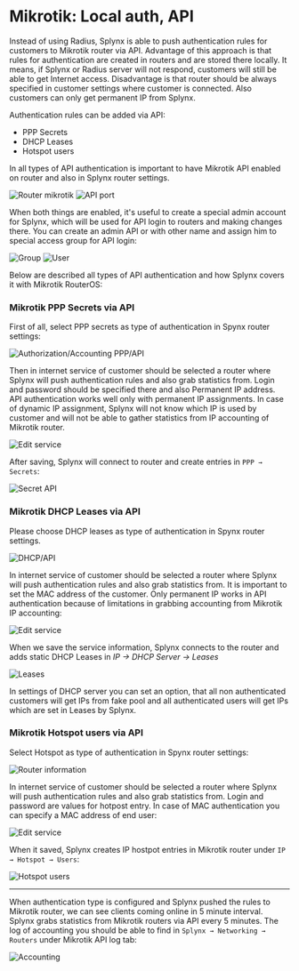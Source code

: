 Mikrotik: Local auth, API
==========

Instead of using Radius, Splynx is able to push authentication rules for customers to Mikrotik router via API. Advantage of this approach is that rules for authentication are created in routers and are stored there locally. It means, if Splynx or Radius server will not respond, customers will still  be able to get Internet access. Disadvantage is that router should be always specified in customer settings where customer is connected. Also customers can only get permanent IP from Splynx.


Authentication rules can be added via API:

* PPP Secrets
* DHCP Leases
* Hotspot users

In all types of API authentication is important to have Mikrotik API enabled on router and also in Splynx router settings.

![Router mikrotik](static_ip_api.png)
![API port](api_port.png)


When both things are enabled, it's useful to create a special admin account for Splynx, which will be used for API login to routers and making changes there. You can create an admin API or with other name and assign him to special access group for API login:

![Group](group.png)
![User](user.png)

Below are described all types of API authentication and how Splynx covers it with Mikrotik RouterOS:


### Mikrotik PPP Secrets via API

First of all, select PPP secrets as type of authentication in Spynx router settings:

![Authorization/Accounting PPP/API](api_secrets.png)


Then in internet service of customer should be selected a router where Splynx will push authentication rules and also grab statistics from. Login and password should be specified there and also Permanent IP address. API authentication works well only with permanent IP assignments. In case of dynamic IP assignment, Splynx will not know which IP is used by customer and will not be able to gather statistics from IP accounting of Mikrotik router.

![Edit service](edit_service.png)

After saving, Splynx will connect to router and create entries in `PPP → Secrets`:

![Secret API](secrets_api.png)


### Mikrotik DHCP Leases via API

Please choose DHCP leases as type of authentication in Spynx router settings.

![DHCP/API](aa_dhcp.png)

In internet service of customer should be selected a router where Splynx will push authentication rules and also grab statistics from. It is important to set the MAC address of the customer. Only permanent IP works in API authentication because of limitations in grabbing accounting from Mikrotik IP accounting:

![Edit service](edit_service1.png)

When we save the service information, Splynx connects to the router and adds static DHCP Leases in *IP → DHCP Server → Leases*

![Leases](leases.png)

In settings of DHCP server you can set an option, that all non authenticated customers will get IPs from fake pool and all authenticated users will get IPs which are set in Leases by Splynx.



### Mikrotik Hotspot users via API

Select Hotspot as type of authentication in Spynx router settings:

![Router information](router_info.png)


In internet service of customer should be selected a router where Splynx will push authentication rules and also grab statistics from. Login and password are values for hotpost entry. In case of MAC authentication you can specify a MAC address of end user:

![Edit service](edit_service2.png)


When it saved, Splynx creates IP hostpot entries in Mikrotik router under `IP → Hotspot → Users`:

![Hotspot users](hs_users.png)

---
When authentication type is configured and Splynx pushed the rules to Mikrotik router, we can see clients coming online in 5 minute interval. Splynx grabs statistics from Mikrotik routers via API every 5 minutes. The log of accounting you should be able to find in `Splynx → Networking → Routers` under Mikrotik API log tab:

![Accounting](accounting.png)
